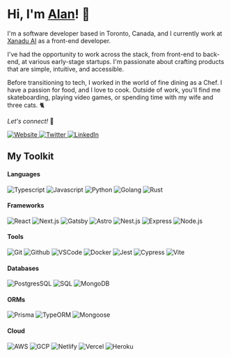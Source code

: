 <!-- My GH profile -->
# Hi, I'm [Alan](https://alanmart.in)! 👋

I'm a software developer based in Toronto, Canada, and I currently work at [Xanadu AI](https://xanadu.ai) as a front-end developer.

I've had the opportunity to work across the stack, from front-end to back-end, at various early-stage startups. I'm passionate about crafting products that are simple, intuitive, and accessible.

Before transitioning to tech, I worked in the world of fine dining as a Chef. I have a passion for food, and I love to cook. Outside of work, you'll find me skateboarding, playing video games, or spending time with my wife and three cats. 🐈


<!-- Socials -->
*Let's connect!* 🤝
<p>
  <a href="https://alanmart.in">
    <img alt="Website" src="https://img.shields.io/badge/-Website-000000?style=flat-square&logo=google-chrome&logoColor=white" />
  </a>
  <a href="https://twitter.com/alanMartinCodes">
    <img alt="Twitter" src="https://img.shields.io/badge/-Twitter-1DA1F2?style=flat-square&logo=twitter&logoColor=white" />
  </a>
  <a href="https://ca.linkedin.com/in/alan-martin-2426b461">
    <img alt="LinkedIn" src="https://img.shields.io/badge/-LinkedIn-0077B5?style=flat-square&logo=linkedin&logoColor=white" />
  </a>
</p>

## My Toolkit


#### Languages

<!-- Typescript, Javascript, Python, Golang, and Rust -->
<p>
  <img alt="Typescript" src="https://img.shields.io/badge/-Typescript-007ACC?style=flat-square&logo=typescript&logoColor=white" />
  <img alt="Javascript" src="https://img.shields.io/badge/-Javascript-F7DF1E?style=flat-square&logo=javascript&logoColor=black" />
  <img alt="Python" src="https://img.shields.io/badge/-Python-3776AB?style=flat-square&logo=python&logoColor=white" />
  <img alt="Golang" src="https://img.shields.io/badge/-Golang-00ADD8?style=flat-square&logo=go&logoColor=white" />
  <img alt="Rust" src="https://img.shields.io/badge/-Rust-000000?style=flat-square&logo=rust&logoColor=white" />
</p>

#### Frameworks

<!-- React, Next.js, Gatsby, Astro, Nest.js, express, node -->
<p>
  <img alt="React" src="https://img.shields.io/badge/-React-61DAFB?style=flat-square&logo=react&logoColor=black" />
  <img alt="Next.js" src="https://img.shields.io/badge/-Next.js-000000?style=flat-square&logo=next.js&logoColor=white" />
  <img alt="Gatsby" src="https://img.shields.io/badge/-Gatsby-663399?style=flat-square&logo=gatsby&logoColor=white" />
  <img alt="Astro" src="https://img.shields.io/badge/-Astro-000000?style=flat-square&logo=astro&logoColor=white" />
  <img alt="Nest.js" src="https://img.shields.io/badge/-Nest.js-E0234E?style=flat-square&logo=nestjs&logoColor=white" />
  <img alt="Express" src="https://img.shields.io/badge/-Express-000000?style=flat-square&logo=express&logoColor=white" />
  <img alt="Node.js" src="https://img.shields.io/badge/-Node.js-339933?style=flat-square&logo=node.js&logoColor=white" />
</p>

#### Tools
<!-- Git, Github, VSCode, Docker, Jest, Cypress, Vite -->
<p>
  <img alt="Git" src="https://img.shields.io/badge/-Git-F05032?style=flat-square&logo=git&logoColor=white" />
  <img alt="Github" src="https://img.shields.io/badge/-Github-181717?style=flat-square&logo=github&logoColor=white" />
  <img alt="VSCode" src="https://img.shields.io/badge/-VSCode-007ACC?style=flat-square&logo=visual-studio-code&logoColor=white" />
  <img alt="Docker" src="https://img.shields.io/badge/-Docker-2496ED?style=flat-square&logo=docker&logoColor=white" />
  <img alt="Jest" src="https://img.shields.io/badge/-Jest-C21325?style=flat-square&logo=jest&logoColor=white" />
  <img alt="Cypress" src="https://img.shields.io/badge/-Cypress-17202C?style=flat-square&logo=cypress&logoColor=white" />
  <img alt="Vite" src="https://img.shields.io/badge/-Vite-646CFF?style=flat-square&logo=vite&logoColor=white" />
</p>

#### Databases
<!-- PostgresSQL, SQL, MongoDB -->
<p>
  <img alt="PostgresSQL" src="https://img.shields.io/badge/-PostgresSQL-336791?style=flat-square&logo=postgresql&logoColor=white" />
  <img alt="SQL" src="https://img.shields.io/badge/-SQL-003B57?style=flat-square&logo=amazon-dynamodb&logoColor=white" />
  <img alt="MongoDB" src="https://img.shields.io/badge/-MongoDB-47A248?style=flat-square&logo=mongodb&logoColor=white" />
</p>

#### ORMs
<!-- Prisma, TypeORM, Mongoose -->
<p>
  <img alt="Prisma" src="https://img.shields.io/badge/-Prisma-2D3748?style=flat-square&logo=prisma&logoColor=white" />
  <img alt="TypeORM" src="https://img.shields.io/badge/-TypeORM-3178C6?style=flat-square&logo=typeorm&logoColor=white" />
  <img alt="Mongoose" src="https://img.shields.io/badge/-Mongoose-47A248?style=flat-square&logo=mongoose&logoColor=white" />
</p>

#### Cloud
<!-- AWS, GCP, Netlify, Vercel, Heroku -->
<p>
  <img alt="AWS" src="https://img.shields.io/badge/-AWS-232F3E?style=flat-square&logo=amazon-aws&logoColor=white" />
  <img alt="GCP" src="https://img.shields.io/badge/-GCP-4285F4?style=flat-square&logo=google-cloud&logoColor=white" />
  <img alt="Netlify" src="https://img.shields.io/badge/-Netlify-00C7B7?style=flat-square&logo=netlify&logoColor=white" />
  <img alt="Vercel" src="https://img.shields.io/badge/-Vercel-000000?style=flat-square&logo=vercel&logoColor=white" />
  <img alt="Heroku" src="https://img.shields.io/badge/-Heroku-430098?style=flat-square&logo=heroku&logoColor=white" />
</p>

